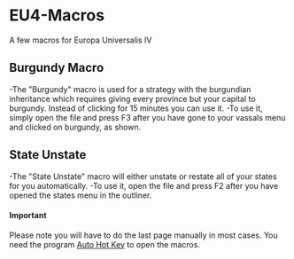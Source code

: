 # EU4-Macros
A few macros for Europa Universalis IV

## Burgundy Macro
-The "Burgundy" macro is used for a strategy with the burgundian inheritance which requires giving every province but your capital to burgundy. Instead of clicking for 15 minutes you can use it.
-To use it, simply open the file and press F3 after you have gone to your vassals menu and clicked on burgundy, as shown.


## State Unstate
-The "State Unstate" macro will either unstate or restate all of your states for you automatically.
-To use it, open the file and press F2 after you have opened the states menu in the outliner.

#### Important
Please note you will have to do the last page manually in most cases.
You need the program [Auto Hot Key](https://github.com/AutoHotkey/AutoHotkey/releases) to open the macros.
